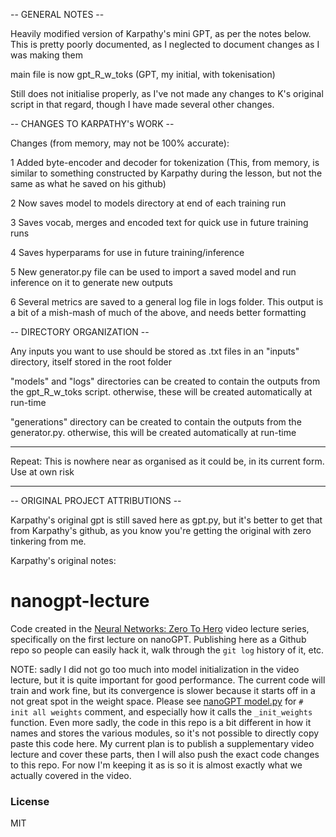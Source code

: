 -- GENERAL NOTES --

Heavily modified version of Karpathy's mini GPT, as per the notes below. This is pretty poorly documented, as I neglected to document changes as I was making them

main file is now gpt_R_w_toks (GPT, my initial, with tokenisation)

Still does not initialise properly, as I've not made any changes to K's original script in that regard, though I have made several other changes.

-- CHANGES TO KARPATHY's WORK --

Changes (from memory, may not be 100% accurate):

1 Added byte-encoder and decoder for tokenization
     (This, from memory, is similar to something constructed by Karpathy during the lesson, but not the same as what he saved on his github)

2 Now saves model to models directory at end of each training run

3 Saves vocab, merges and encoded text for quick use in future training runs

4 Saves hyperparams for use in future training/inference

5 New generator.py file can be used to import a saved model and run inference on it to generate new outputs

6 Several metrics are saved to a general log file in logs folder. This output is a bit of a mish-mash of much of the above, and needs better formatting

-- DIRECTORY ORGANIZATION --

Any inputs you want to use should be stored as .txt files in an "inputs" directory, itself stored in the root folder

"models" and "logs" directories can be created to contain the outputs from the gpt_R_w_toks script. otherwise, these will be created automatically at run-time

"generations" directory can be created to contain the outputs from the generator.py. otherwise, this will be created automatically at run-time

-----

Repeat: This is nowhere near as organised as it could be, in its current form. Use at own risk

-----

-- ORIGINAL PROJECT ATTRIBUTIONS --

Karpathy's original gpt is still saved here as gpt.py, but it's better to get that from Karpathy's github, as you know you're getting the original with zero tinkering from me.

Karpathy's original notes:

# nanogpt-lecture

Code created in the [Neural Networks: Zero To Hero](https://karpathy.ai/zero-to-hero.html) video lecture series, specifically on the first lecture on nanoGPT. Publishing here as a Github repo so people can easily hack it, walk through the `git log` history of it, etc.

NOTE: sadly I did not go too much into model initialization in the video lecture, but it is quite important for good performance. The current code will train and work fine, but its convergence is slower because it starts off in a not great spot in the weight space. Please see [nanoGPT model.py](https://github.com/karpathy/nanoGPT/blob/master/model.py) for `# init all weights` comment, and especially how it calls the `_init_weights` function. Even more sadly, the code in this repo is a bit different in how it names and stores the various modules, so it's not possible to directly copy paste this code here. My current plan is to publish a supplementary video lecture and cover these parts, then I will also push the exact code changes to this repo. For now I'm keeping it as is so it is almost exactly what we actually covered in the video.

### License

MIT
